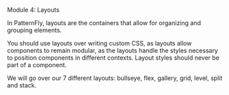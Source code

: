 Module 4: Layouts


In PatternFly, layouts are the containers that allow for organizing and grouping elements.

You should use layouts over writing custom CSS, as layouts allow components to remain modular, as the layouts handle the styles necessary to position components in different contexts. Layout styles should never be part of a component.

We will go over our 7 different layouts: bullseye, flex, gallery, grid, level, split and stack.

